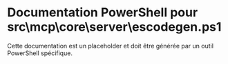 # Documentation PowerShell pour src\mcp\core\server\escodegen.ps1

Cette documentation est un placeholder et doit être générée par un outil PowerShell spécifique.
